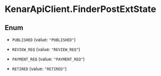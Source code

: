 # KenarApiClient.FinderPostExtState

## Enum


* `PUBLISHED` (value: `"PUBLISHED"`)

* `REVIEW_REQ` (value: `"REVIEW_REQ"`)

* `PAYMENT_REQ` (value: `"PAYMENT_REQ"`)

* `RETIRED` (value: `"RETIRED"`)


